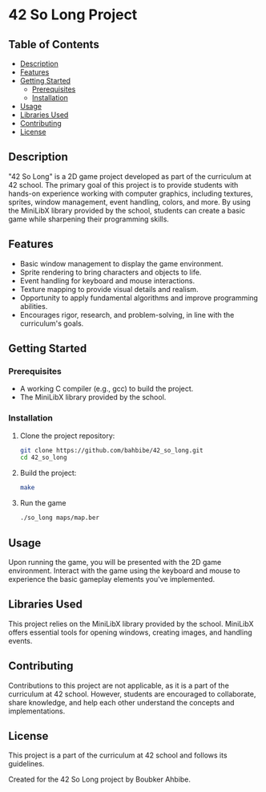 # 42 So Long Project

## Table of Contents
- [Description](#description)
- [Features](#features)
- [Getting Started](#getting-started)
  - [Prerequisites](#prerequisites)
  - [Installation](#installation)
- [Usage](#usage)
- [Libraries Used](#libraries-used)
- [Contributing](#contributing)
- [License](#license)

## Description
"42 So Long" is a 2D game project developed as part of the curriculum at 42 school. The primary goal of this project is to provide students with hands-on experience working with computer graphics, including textures, sprites, window management, event handling, colors, and more. By using the MiniLibX library provided by the school, students can create a basic game while sharpening their programming skills.

## Features
- Basic window management to display the game environment.
- Sprite rendering to bring characters and objects to life.
- Event handling for keyboard and mouse interactions.
- Texture mapping to provide visual details and realism.
- Opportunity to apply fundamental algorithms and improve programming abilities.
- Encourages rigor, research, and problem-solving, in line with the curriculum's goals.

## Getting Started

### Prerequisites
- A working C compiler (e.g., gcc) to build the project.
- The MiniLibX library provided by the school.

### Installation
1. Clone the project repository:
   ```sh
   git clone https://github.com/bahbibe/42_so_long.git
   cd 42_so_long
2. Build the project:
    ```sh
   make
3. Run the game
   ```sh
   ./so_long maps/map.ber
## Usage
Upon running the game, you will be presented with the 2D game environment. Interact with the game using the keyboard and mouse to experience the basic gameplay elements you've implemented.

## Libraries Used
This project relies on the MiniLibX library provided by the school. MiniLibX offers essential tools for opening windows, creating images, and handling events.

## Contributing
Contributions to this project are not applicable, as it is a part of the curriculum at 42 school. However, students are encouraged to collaborate, share knowledge, and help each other understand the concepts and implementations.

## License
This project is a part of the curriculum at 42 school and follows its guidelines.

Created for the 42 So Long project by Boubker Ahbibe.
